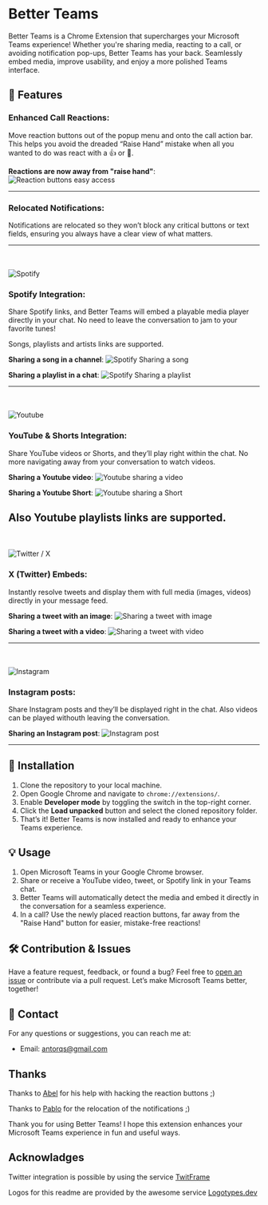 # Better Teams

Better Teams is a Chrome Extension that supercharges your Microsoft Teams experience! Whether you're sharing media, reacting to a call, or avoiding notification pop-ups, Better Teams has your back. Seamlessly embed media, improve usability, and enjoy a more polished Teams interface.

## 🌟 Features

### **Enhanced Call Reactions**: 
Move reaction buttons out of the popup menu and onto the call action bar. This helps you avoid the dreaded “Raise Hand” mistake when all you wanted to do was react with a 👍 or 👏.

**Reactions are now away from "raise hand"**:
![Reaction buttons easy access](images/reactions.png)

---

### **Relocated Notifications**: 
Notifications are relocated so they won’t block any critical buttons or text fields, ensuring you always have a clear view of what matters.

---
\
\
![Spotify](https://www.logotypes.dev/spotify?variant=wordmark&version=color)
### **Spotify Integration**:  

Share Spotify links, and Better Teams will embed a playable media player directly in your chat. No need to leave the conversation to jam to your favorite tunes!

Songs, playlists and artists links are supported.

**Sharing a song in a channel**:
![Spotify Sharing a song](images/spotify_song.png)

**Sharing a playlist in a chat**:
![Spotify Sharing a playlist](images/spotify_list.png)

---
\
\
![Youtube](https://www.logotypes.dev/youtube?variant=wordmark&version=color)
### **YouTube & Shorts Integration**: 
Share YouTube videos or Shorts, and they’ll play right within the chat. No more navigating away from your conversation to watch videos.

**Sharing a Youtube video**:
![Youtube sharing a video](images/youtube_video.png)

**Sharing a Youtube Short**:
![Youtube sharing a Short](images/youtube_short.png)

Also Youtube playlists links are supported.
---
\
\
![Twitter / X](https://logotypes.dev/x?version=black)
### **X (Twitter) Embeds**: 
Instantly resolve tweets and display them with full media (images, videos) directly in your message feed.

**Sharing a tweet with an image**:
![Sharing a tweet with image](images/twitter_image.png)

**Sharing a tweet with a video**:
![Sharing a tweet with video](images/twitter_video.png)

---
\
\
![Instagram](https://www.logotypes.dev/instagram?variant=glyph&version=color)
### **Instagram posts**: 
Share Instagram posts and they’ll be displayed right in the chat. Also videos can be played withouth leaving the conversation.

**Sharing an Instagram post**:
![Instagram post](images/instagram_post.png)

---

## 🚀 Installation

1. Clone the repository to your local machine.
2. Open Google Chrome and navigate to `chrome://extensions/`.
3. Enable **Developer mode** by toggling the switch in the top-right corner.
4. Click the **Load unpacked** button and select the cloned repository folder.
5. That’s it! Better Teams is now installed and ready to enhance your Teams experience.

## 💡 Usage

1. Open Microsoft Teams in your Google Chrome browser.
2. Share or receive a YouTube video, tweet, or Spotify link in your Teams chat.
3. Better Teams will automatically detect the media and embed it directly in the conversation for a seamless experience.
4. In a call? Use the newly placed reaction buttons, far away from the "Raise Hand" button for easier, mistake-free reactions!

## 🛠️ Contribution & Issues

Have a feature request, feedback, or found a bug? Feel free to [open an issue](https://github.com/antorqs/better-teams/issues) or contribute via a pull request. Let’s make Microsoft Teams better, together!

## 📧 Contact

For any questions or suggestions, you can reach me at:

- Email: antorqs@gmail.com


## Thanks

Thanks to [Abel](https://github.com/atabel) for his help with hacking the reaction buttons ;)

Thanks to [Pablo](https://github.com/kydorn) for the relocation of the notifications ;)

Thank you for using Better Teams! I hope this extension enhances your Microsoft Teams experience in fun and useful ways.

## Acknowladges
Twitter integration is possible by using the service [TwitFrame](https://twitframe.com/)

Logos for this readme are provided by the awesome service [Logotypes.dev](https://logotypes.dev/)
